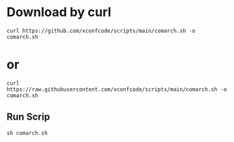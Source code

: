 # Download by curl 

```
curl https://github.com/xconfcode/scripts/main/comarch.sh -o comarch.sh
```
# or 

```
curl https://raw.githubusercontent.com/xconfcode/scripts/main/comarch.sh -o comarch.sh

```
## Run Scrip 

```
sh comarch.sh
```
